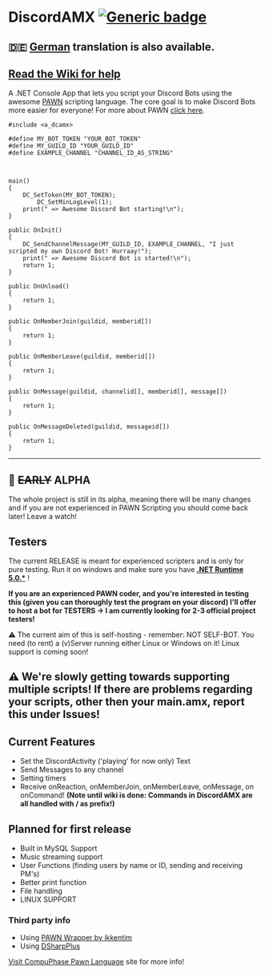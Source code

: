 # DiscordAMX  [![Generic badge](https://img.shields.io/github/v/release/michael-fa/DiscordAMX?include_prereleases)](https://github.com/michael-fa/DiscordAMX/releases)

## :de: [German](https://github.com/michael-fa/DiscordAMX/blob/master/german_readme.md) translation is also available.
## [Read the Wiki for help](https://github.com/michael-fa/DiscordAMX/wiki)


A .NET Console App that lets you script your Discord Bots using the awesome [PAWN](https://github.com/pawn-lang) scripting language.
The core goal is to make Discord Bots more easier for everyone!
For more about PAWN [click here](https://www.compuphase.com/pawn/pawn.htm).
```
#include <a_dcamx>

#define MY_BOT_TOKEN "YOUR_BOT_TOKEN"
#define MY_GUILD_ID "YOUR_GUILD_ID"
#define EXAMPLE_CHANNEL "CHANNEL_ID_AS_STRING"



main()
{
	DC_SetToken(MY_BOT_TOKEN);
        DC_SetMinLogLevel(1);
	print(" => Awesome Discord Bot starting!\n");
}

public OnInit()
{
	DC_SendChannelMessage(MY_GUILD_ID, EXAMPLE_CHANNEL, "I just scripted my own Discord Bot! Hurraay!");
	print(" => Awesome Discord Bot is started!\n");
	return 1;
}

public OnUnload()
{
    return 1;
}

public OnMemberJoin(guildid, memberid[])
{
    return 1;
}

public OnMemberLeave(guildid, memberid[])
{
    return 1;
}

public OnMessage(guildid, channelid[], memberid[], message[])
{
    return 1;
}

public OnMessageDeleted(guildid, messageid[])
{
    return 1;
}
```

---

## :construction: ~~EARLY~~ ALPHA

The whole project is still in its alpha, meaning there will be many changes and if you are not experienced in PAWN Scripting you should come back later! Leave a watch! 

## Testers
The current RELEASE is meant for experienced scripters and is only for pure testing.
Run it on windows and make sure you have <b>[.NET Runtime 5.0.*](https://dotnet.microsoft.com/download/dotnet/5.0)</b> ! 

**If you are an experienced PAWN coder, and you're interested in testing this (given you can thoroughly test the program on your discord)
I'll offer to host a bot for TESTERS -> I am currently looking for 2-3 official project testers!**

:warning: The current aim of this is self-hosting - remember: NOT SELF-BOT. You need (to rent) a (v)Server running either Linux or Windows on it!
Linux support is coming soon!


## :warning: We're slowly getting towards supporting multiple scripts! If there are problems regarding your scripts, other then your main.amx, report this under Issues! 


## Current Features
* Set the DiscordActivity ('playing' for now only) Text 
* Send Messages to any channel
* Setting timers
* Receive onReaction, onMemberJoin, onMemberLeave, onMessage, on onCommand! **(Note until wiki is done: Commands in DiscordAMX are all handled with / as prefix!)**


## Planned for first release
* Built in MySQL Support
* Music streaming support
* User Functions (finding users by name or ID, sending and receiving PM's)
* Better print function
* File handling
* LINUX SUPPORT

### Third party info
* Using [PAWN Wrapper by ikkentim](https://github.com/ikkentim/AMXWrapper)
* Using [DSharpPlus](https://github.com/DSharpPlus/DSharpPlus)

[Visit CompuPhase Pawn Language](https://www.compuphase.com/pawn/pawn.htm) site for more info!
